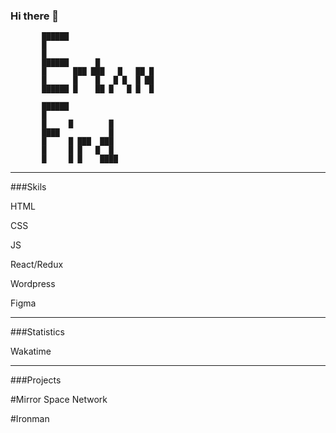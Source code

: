 ### Hi there 👋                       

                                                       
                                                       
                                                       
                                                       
                                                       
                                                       
           ██████                                      
           █                                           
           █                                           
           ██████      █                               
           █      ███ ███   █   ██ █                   
           █      █    █   █ █  █ ██                   
           ██████ █    ██ █   █ █  █                   
                                                       
           ██████                                      
           █                                           
           █     █        █                            
           ████           █                            
           █     █ ███  ███                            
           █     █ █   █  █                            
           █     █ █    ████                           
                                                       
                                                       
                                                       
                                                       
                                                       
                                                       
-------------------------------------------
###Skils

HTML

CSS

JS

React/Redux

Wordpress

Figma

-------------------------------------------
###Statistics

Wakatime


-------------------------------------------
###Projects

#Mirror Space Network

#Ironman

